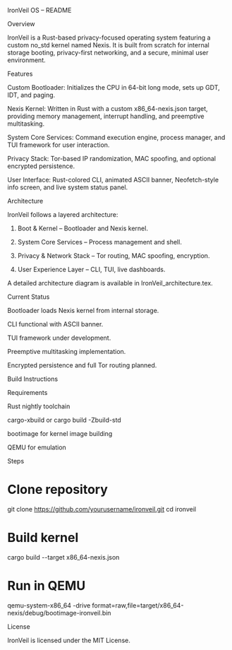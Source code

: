 IronVeil OS – README

Overview

IronVeil is a Rust-based privacy-focused operating system featuring a custom no_std kernel named Nexis. It is built from scratch for internal storage booting, privacy-first networking, and a secure, minimal user environment.

Features

Custom Bootloader: Initializes the CPU in 64-bit long mode, sets up GDT, IDT, and paging.

Nexis Kernel: Written in Rust with a custom x86_64-nexis.json target, providing memory management, interrupt handling, and preemptive multitasking.

System Core Services: Command execution engine, process manager, and TUI framework for user interaction.

Privacy Stack: Tor-based IP randomization, MAC spoofing, and optional encrypted persistence.

User Interface: Rust-colored CLI, animated ASCII banner, Neofetch-style info screen, and live system status panel.


Architecture

IronVeil follows a layered architecture:

1. Boot & Kernel – Bootloader and Nexis kernel.


2. System Core Services – Process management and shell.


3. Privacy & Network Stack – Tor routing, MAC spoofing, encryption.


4. User Experience Layer – CLI, TUI, live dashboards.



A detailed architecture diagram is available in IronVeil_architecture.tex.

Current Status

Bootloader loads Nexis kernel from internal storage.

CLI functional with ASCII banner.

TUI framework under development.

Preemptive multitasking implementation.

Encrypted persistence and full Tor routing planned.


Build Instructions

Requirements

Rust nightly toolchain

cargo-xbuild or cargo build -Zbuild-std

bootimage for kernel image building

QEMU for emulation


Steps

# Clone repository
git clone https://github.com/yourusername/ironveil.git
cd ironveil

# Build kernel
cargo build --target x86_64-nexis.json

# Run in QEMU
qemu-system-x86_64 -drive format=raw,file=target/x86_64-nexis/debug/bootimage-ironveil.bin

License

IronVeil is licensed under the MIT License.

